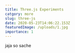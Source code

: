 ```yaml
---
title: Three.js Experiments
catgory: more
slug: three-js
date: 2020-05-23T14:06:22.153Z
featuredImage: /uploads/1.jpg
importance: 1
---
```

jaja so sache